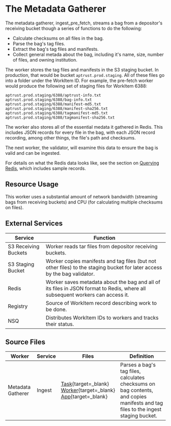 # The Metadata Gatherer

The metadata gatherer, ingest_pre_fetch, streams a bag from a depositor's receiving bucket though a series of functions to do the following:

* Calculate checksums on all files in the bag.
* Parse the bag's tag files.
* Extract the bag's tag files and manifests.
* Collect general metada about the bag, including it's name, size, number of files, and owning institution.

The worker stores the tag files and manifests in the S3 staging bucket. In production, that would be bucket `aptrust.prod.staging`. All of these files go into a folder under the WorkItem ID. For example, the pre-fetch worker would produce the following set of staging files for WorkItem 6388:

```
aptrust.prod.staging/6388/aptrust-info.txt
aptrust.prod.staging/6388/bag-info.txt
aptrust.prod.staging/6388/manifest-md5.txt
aptrust.prod.staging/6388/manifest-sha256.txt
aptrust.prod.staging/6388/tagmanifest-md5.txt
aptrust.prod.staging/6388/tagmanifest-sha256.txt
```

The worker also stores all of the essential medata it gathered in Redis. This includes JSON records for every file in the bag, with each JSON record recording, among other things, the file's path and checksums.

The next worker, the validator, will examine this data to ensure the bag is valid and can be ingested.

For details on what the Redis data looks like, see the section on [Querying Redis](../../../components/redis/#querying-redis), which includes sample records.

## Resource Usage

This worker uses a substantial amount of network bandwidth (streaming bags from receiving buckets) and CPU (for calculating multiple checksums on files).

## External Services

| Service | Function |
| ------- | -------- |
| S3 Receiving Buckets | Worker reads tar files from depositor receiving buckets.
| S3 Staging Bucket | Worker copies manifests and tag files (but not other files) to the staging bucket for later access by the bag validator.
| Redis | Worker saves metadata about the bag and all of its files in JSON format to Redis, where all subsequent workers can access it.
| Registry | Source of WorkItem record describing work to be done.
| NSQ | Distributes WorkItem IDs to workers and tracks their status.

## Source Files

| Worker | Service | Files | Definition |
| ------ | ------- | ----- | ---------- |
| Metadata Gatherer | Ingest | [Task](https://github.com/APTrust/preservation-services/blob/master/ingest/metadata_gatherer.go){target=_blank} <br/> [Worker](https://github.com/APTrust/preservation-services/blob/master/workers/ingest_pre_fetch.go){target=_blank} <br/> [App](https://github.com/APTrust/preservation-services/blob/master/apps/ingest_pre_fetch/ingest_pre_fetch.go){target=_blank} | Parses a bag's tag files, calculates checksums on bag contents, and copies manifests and tag files to the ingest staging bucket. |
